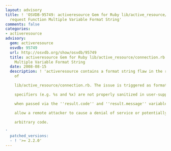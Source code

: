 ```yaml
---
layout: advisory
title: ! 'OSVDB-95749: activeresource Gem for Ruby lib/active_resource/connection.rb
  request Function Multiple Variable Format String'
comments: false
categories:
- activeresource
advisory:
  gem: activeresource
  osvdb: 95749
  url: http://osvdb.org/show/osvdb/95749
  title: activeresource Gem for Ruby lib/active_resource/connection.rb request Function
    Multiple Variable Format String
  date: 2008-08-15
  description: ! 'activeresource contains a format string flaw in the request function
    of

    lib/active_resource/connection.rb. The issue is triggered as format string

    specifiers (e.g. %s and %x) are not properly sanitized in user-supplied input

    when passed via the ''result.code'' and ''result.message'' variables. This may

    allow a remote attacker to cause a denial of service or potentially execute

    arbitrary code.

'
  patched_versions:
  - ! '>= 2.2.0'
---
```

